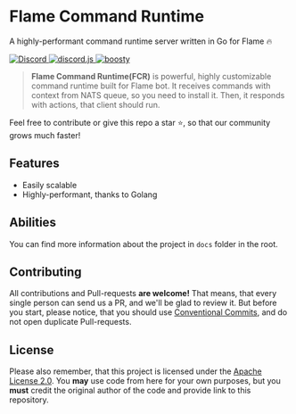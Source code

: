 # Flame Command Runtime
A highly-performant command runtime server written in Go for Flame 🔥

<p>
  <a href="https://discord.gg/7FUJPRCsw8">
    <img src="https://img.shields.io/discord/785088147721027585.svg?logo=discord&colorB=7289DA" alt="Discord">
  </a>

  <a href="https://github.com/discordjs/discord.js">
    <img src="https://img.shields.io/badge/discord.js-master-blue.svg?logo=npm" alt="discord.js">
  </a>
  
  <a href="https://boosty.to/flame_official">
    <img src="https://img.shields.io/badge/boosty-donate-orange.svg" alt="boosty">
  </a>
</p>

> **Flame Command Runtime(FCR)** is powerful, highly customizable command runtime built for Flame bot. It receives commands with context from NATS queue, so you need to install it. Then, it responds
with actions, that client should run.

Feel free to contribute or give this repo a star ⭐, so that our community grows much faster!

## Features 
* Easily scalable
* Highly-performant, thanks to Golang

## Abilities
You can find more information about the project in `docs` folder in the root.

## Contributing
All contributions and Pull-requests **are welcome!** That means, that every single person can send us a PR, and we'll be glad to review it.
But before you start, please notice, that you should use [Conventional Commits](https://conventionalcommits.org), and do not open duplicate Pull-requests.

## License
Please also remember, that this project is licensed under the [Apache License 2.0](https://github.com/Flame-Developers/command-runtime/blob/main/LICENSE.md). You **may** use code from here for your own purposes, but you **must** credit the original author of the code and provide link to this repository.